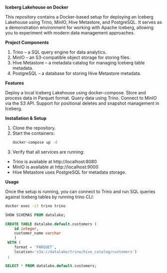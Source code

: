 **Iceberg Lakehouse on Docker**

This repository contains a Docker-based setup for deploying an Iceberg Lakehouse using Trino, MinIO, Hive Metastore, and PostgreSQL. It serves as a demonstration environment for working with Apache Iceberg, allowing you to experiment with modern data management approaches.

**Project Components**

1. Trino – a SQL query engine for data analytics.
2. MinIO – an S3-compatible object storage for storing files.
3. Hive Metastore – a metadata catalog for managing Iceberg table metadata.
4. PostgreSQL – a database for storing Hive Metastore metadata.

**Features**

Deploy a local Iceberg Lakehouse using docker-compose.
Store and process data in Parquet format.
Query data using Trino.
Connect to MinIO via the S3 API.
Support for positional deletes and snapshot management in Iceberg.

**Installation & Setup**
1. Clone the repository.
2. Start the containers:
   ```sh
   docker-compose up -d
   ```
4. Verify that all services are running:
 - Trino is available at http://localhost:8080
 - MinIO is available at http://localhost:9000
 - Hive Metastore uses PostgreSQL for metadata storage.

**Usage**

Once the setup is running, you can connect to Trino and run SQL queries against Iceberg tables by running trino CLI:

```sh
docker exec -it trino trino
```

```sql
SHOW SCHEMAS FROM datalake;

CREATE TABLE datalake.default.customers (
    id integer,
    customer_name varchar
    )
 WITH (
    format = 'PARQUET',
    location='s3a://datalake/trino/hive_catalog/customers')
 ;
 
SELECT * FROM datalake.default.customers;
```
